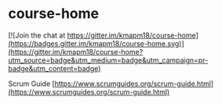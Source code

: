 # course-home

[![Join the chat at https://gitter.im/kmapm18/course-home](https://badges.gitter.im/kmapm18/course-home.svg)](https://gitter.im/kmapm18/course-home?utm_source=badge&utm_medium=badge&utm_campaign=pr-badge&utm_content=badge)

Scrum Guide [https://www.scrumguides.org/scrum-guide.html](https://www.scrumguides.org/scrum-guide.html)
